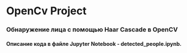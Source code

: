 # OpenCv Project

### Обнаружение лица с помощью Haar Cascade в OpenCV
#### Описание кода в файле Jupyter Notebook - detected_people.ipynb. 

